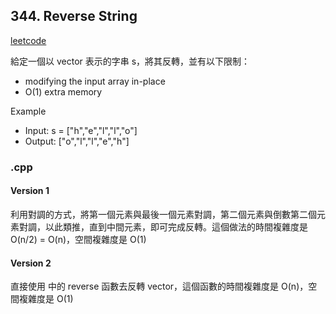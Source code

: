 ## 344. Reverse String
[leetcode](https://leetcode.com/problems/reverse-string/description/)

給定一個以 vector<char> 表示的字串 s，將其反轉，並有以下限制：
- modifying the input array in-place
- O(1) extra memory

Example
- Input: s = ["h","e","l","l","o"]
- Output: ["o","l","l","e","h"]
### .cpp
#### Version 1
利用對調的方式，將第一個元素與最後一個元素對調，第二個元素與倒數第二個元素對調，以此類推，直到中間元素，即可完成反轉。這個做法的時間複雜度是 O(n/2) = O(n)，空間複雜度是 O(1)
#### Version 2
直接使用 <algorithm> 中的 reverse 函數去反轉 vector，這個函數的時間複雜度是 O(n)，空間複雜度是 O(1)